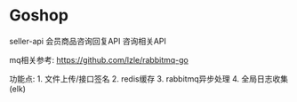 # Goshop

seller-api
    会员商品咨询回复API
    咨询相关API
    
mq相关参考:
    https://github.com/lzle/rabbitmq-go
    
功能点:
    1. 文件上传/接口签名
    2. redis缓存
    3. rabbitmq异步处理
    4. 全局日志收集(elk)
        